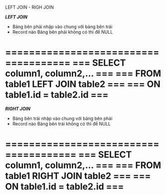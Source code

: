 LEFT JOIN - RIGH JOIN

***LEFT JOIN***
- Bảng bên phải nhập vào chung với bảng bên trái
- Record nào Bảng bên phải không có thì để NULL

=====================================
=== SELECT column1, column2,...   ===
=== FROM table1 LEFT JOIN table2  ===
=== ON table1.id = table2.id      ===
=====================================

***RIGHT JOIN***
- Bảng bên trái nhập vào chung với bảng bên phải
- Record nào Bảng bên trái không có thì để NULL

======================================
=== SELECT column1, column2,...    ===
=== FROM table1 RIGHT JOIN table2  ===
=== ON table1.id = table2.id       ===     
======================================
